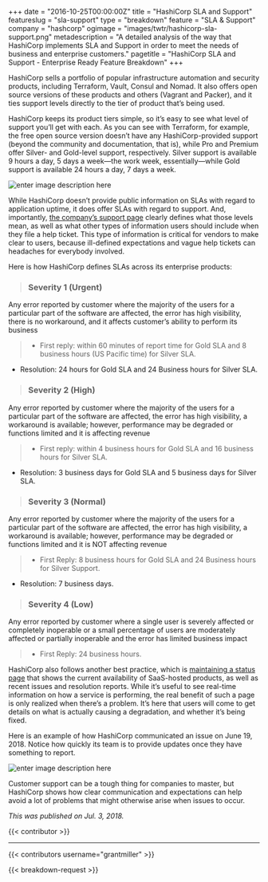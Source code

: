+++
date = "2016-10-25T00:00:00Z"
title = "HashiCorp SLA and Support"
featureslug = "sla-support"
type = "breakdown"
feature = "SLA & Support"
company = "hashcorp"
ogimage = "images/twtr/hashicorp-sla-support.png"
metadescription = "A detailed analysis of the way that HashiCorp implements SLA and Support in order to meet the needs of business and enterprise customers."
pagetitle = "HashiCorp SLA and Support - Enterprise Ready Feature Breakdown"
+++

HashiCorp sells a portfolio of popular infrastructure automation and security products, including Terraform, Vault, Consul and Nomad. It also offers open source versions of these products and others (Vagrant and Packer), and it ties support levels directly to the tier of product that’s being used.

HashiCorp keeps its product tiers simple, so it’s easy to see what level of support you’ll get with each. As you can see with Terraform, for example, the free open source version doesn’t have any HashiCorp-provided support (beyond the community and documentation, that is), while Pro and Premium offer Silver- and Gold-level support, respectively. Silver support is available 9 hours a day, 5 days a week—the work week, essentially—while Gold support is available 24 hours a day, 7 days a week.

![enter image description here](/hashicorp/images/sla-support/hashicorp-pricing.jpg)

While HashiCorp doesn’t provide public information on SLAs with regard to application uptime, it does offer SLAs with regard to support. And, importantly, [the company’s support page](https://www.hashicorp.com/support.html) clearly defines what those levels mean, as well as what other types of information users should include when they file a help ticket. This type of information is critical for vendors to make clear to users, because ill-defined expectations and vague help tickets can headaches for everybody involved.

Here is how HashiCorp defines SLAs across its enterprise products:

> ### Severity 1 (Urgent)
Any error reported by customer where the majority of the users for a particular part of the software are affected, the error has high visibility, there is no workaround, and it affects customer’s ability to perform its business

> - First reply: within 60 minutes of report time for Gold SLA and 8 business hours (US Pacific time) for Silver SLA.
- Resolution: 24 hours for Gold SLA and 24 Business hours for Silver SLA.

> ### Severity 2 (High)
Any error reported by customer where the majority of the users for a particular part of the software are affected, the error has high visibility, a workaround is available; however, performance may be degraded or functions limited and it is affecting revenue

> - First reply: within 4 business hours for Gold SLA and 16 business hours for Silver SLA.
- Resolution: 3 business days for Gold SLA and 5 business days for Silver SLA.

> ### Severity 3 (Normal)
Any error reported by customer where the majority of the users for a particular part of the software are affected, the error has high visibility, a workaround is available; however, performance may be degraded or functions limited and it is NOT affecting revenue

> - First Reply: 8 business hours for Gold SLA and 24 Business hours for Silver Support.
- Resolution: 7 business days.

> ### Severity 4 (Low)
Any error reported by customer where a single user is severely affected or completely inoperable or a small percentage of users are moderately affected or partially inoperable and the error has limited business impact

> - First Reply: 24 business hours.

HashiCorp also follows another best practice, which is [maintaining a status page](https://status.hashicorp.com/) that shows the current availability of SaaS-hosted products, as well as recent issues and resolution reports. While it’s useful to see real-time information on how a service is performing, the real benefit of such a page is only realized when there’s a problem. It’s here that users will come to get details on what is actually causing a degradation, and whether it’s being fixed.

Here is an example of how HashiCorp communicated an issue on June 19, 2018. Notice how quickly its team is to provide updates once they have something to report.

![enter image description here](/hashicorp/images/sla-support/hashicorp-issue.jpg)

Customer support can be a tough thing for companies to master, but HashiCorp shows how clear communication and expectations can help avoid a lot of problems that might otherwise arise when issues to occur.

*This was published on Jul. 3, 2018.*

{{< contributor >}}

----
{{< contributors username="grantmiller" >}}

{{< breakdown-request >}}
